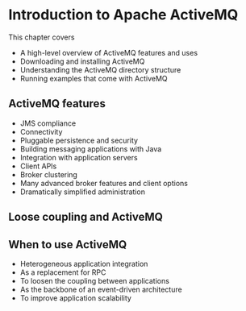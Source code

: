 # Introduction to Apache ActiveMQ

This chapter covers

- A high-level overview of ActiveMQ features and uses
- Downloading and installing ActiveMQ
- Understanding the ActiveMQ directory structure
- Running examples that come with ActiveMQ

## ActiveMQ features

- JMS compliance
- Connectivity
- Pluggable persistence and security
- Building messaging applications with Java
- Integration with application servers
- Client APIs
- Broker clustering
- Many advanced broker features and client options
- Dramatically simplified administration

## Loose coupling and ActiveMQ

## When to use ActiveMQ

- Heterogeneous application integration
- As a replacement for RPC
- To loosen the coupling between applications
- As the backbone of an event-driven architecture
- To improve application scalability
